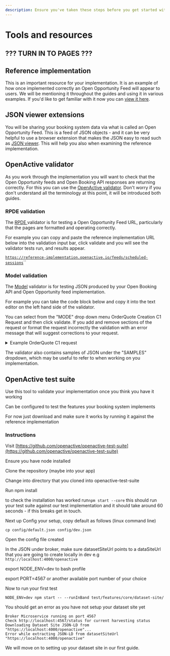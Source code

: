 ```yaml
---
description: Ensure you've taken these steps before you get started with the guides
---
```


# Tools and resources

## ??? TURN IN TO PAGES ???

## Reference implementation

This is an important resource for your implementation. It is an example of how once implemented correctly an Open Opportunity Feed will appear to users. We will be mentioning it throughout the guides and using it in various examples. If you'd like to get familiar with it now you can [view it here](https://reference-implementation.openactive.io/OpenActive).

## JSON viewer extensions

You will be sharing your booking system data via what is called an Open Opportunity Feed. This is a feed of JSON objects - and it can be very helpful to use a browser extension that makes the JSON easy to read such as [JSON viewer](https://github.com/tulios/json-viewer). This will help you also when examining the reference implementation.&#x20;

## OpenActive validator

As you work through the implementation you will want to check that the Open Opportunity feeds and Open Booking API responses are returning correctly. For this you can use the [OpenActive validator](https://validator.openactive.io/rpde). Don't worry if you don't understand all the terminology at this point, it will be introduced both guides.

### RPDE validation

The [RPDE ](https://validator.openactive.io/rpde)validator is for testing a Open Opportunity Feed URL, particularly that the pages are formatted and operating correctly.

For example you can copy and paste the reference implementation URL below into the validation input bar, click validate and you will see the validator tests run, and results appear.

[`https://reference-implementation.openactive.io/feeds/scheduled-sessions`](https://reference-implementation.openactive.io/feeds/scheduled-sessions)``

### Model validation

The [Model](https://validator.openactive.io/) validator is for testing JSON produced by your Open Booking API and Open Opportunity feed implementation.

For example you can take the code block below and copy it into the text editor on the left hand side of the validator.&#x20;

You can select from the "MODE" drop down menu OrderQuote Creation C1 Request and then click validate. If you add and remove sections of the request or format the request incorrectly the validation with an error message that will suggest corrections to your request.&#x20;

<details>

<summary>Example OrderQuote C1 request</summary>

```
{
  "@context": "https://openactive.io/",
  "@type": "OrderQuote",
  "brokerRole": "https://openactive.io/AgentBroker",
  "broker": {
    "@type": "Organization",
    "name": "MyFitnessApp",
    "email": "contact@myfitnessapp.example.com",
    "url": "https://myfitnessapp.example.com",
    "description": "A fitness app for all the community",
    "logo": {
      "@type": "ImageObject",
      "url": "http://data.myfitnessapp.org.uk/images/logo.png"
    },
    "address": {
      "@type": "PostalAddress",
      "streetAddress": "Alan Peacock Way",
      "addressLocality": "Village East",
      "addressRegion": "Middlesbrough",
      "postalCode": "TS4 3AE",
      "addressCountry": "GB"
    }
  },
  "seller": {
    "@type": "Organization",
    "@id": "https://example.com/api/organisations/123"
  },
  "orderedItem": [
    {
      "@type": "OrderItem",
      "position": 0,
      "acceptedOffer": {
        "@type": "Offer",
        "@id": "https://example.com/events/452#/offers/878"
      },
      "orderedItem": {
        "@type": "ScheduledSession",
        "@id": "https://example.com/events/452/subEvents/132"
      }
    }
  ]
}
```

</details>

The validator also contains samples of JSON under the "SAMPLES" dropdown, which may be useful to refer to when working on you implementation.&#x20;



## OpenActive test suite

Use this tool to validate your implementation once you think you have it working

Can be configured to test the features your booking system implements

For now just download and make sure it works by running it against the reference implementation

### Instructions

Visit [https://github.com/openactive/openactive-test-suite](https://github.com/openactive/openactive-test-suite)

Ensure you have node installed&#x20;

Clone the repository (maybe into your app)

Change into directory that you cloned into openactive-test-suite

Run npm install

to check the installation has worked run`npm start --core` this should run your test suite against our test implementation and it should take around 60 seconds - if this breaks get in touch.

Next up Config your setup, copy default as follows (linux command line)

`cp config/default.json config/dev.json`

Open the config file created

In the JSON under broker, make sure datasetSiteUrl points to a dataSiteUrl that you are going to create locally in dev e.g `http://localhost:4000/openactive`

export NODE\_ENV=dev to bash profile

export PORT=4567 or another available port number of your choice&#x20;

Now to run your first test

`NODE_ENV=dev npm start -- --runInBand test/features/core/dataset-site/`

You should get an error as you have not setup your dataset site yet&#x20;

```
Broker Microservice running on port 4567
Check http://localhost:4567/status for current harvesting status
Downloading Dataset Site JSON-LD from "https://localhost:4000/openactive"...
Error while extracting JSON-LD from datasetSiteUrl "https://localhost:4000/openactive"
```

We will move on to setting up your dataset site in our first guide.
